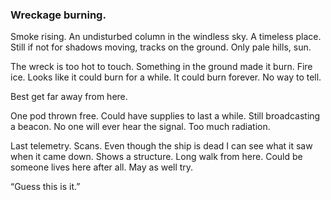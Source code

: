 ### Wreckage burning.

Smoke rising. An undisturbed column in the windless sky. A timeless place. Still if not for shadows moving, tracks on the ground. Only pale hills, sun. 

The wreck is too hot to touch. Something in the ground made it burn. Fire ice. Looks like it could burn for a while. It could burn forever. No way to tell.

Best get far away from here.

One pod thrown free. Could have supplies to last a while. Still broadcasting a beacon. No one will ever hear the signal. Too much radiation. 

Last telemetry.  Scans. Even though the ship is dead I can see what it saw when it came down.  Shows a structure. Long walk from here. Could be someone lives here after all. May as well try.

“Guess this is it.”